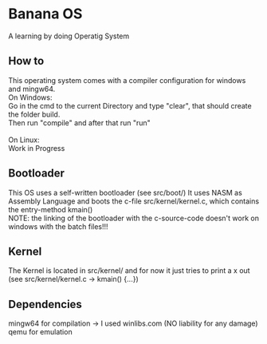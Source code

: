 # Banana OS
A learning by doing Operatig System <br/>

## How to
This operating system comes with a compiler configuration for windows and mingw64. <br/>
On Windows:<br/>
    Go in the cmd to the current Directory and type "clear", that should create the folder build. <br/>
    Then run "compile" and after that run "run"
<br/><br/>On Linux:<br/>
    Work in Progress

## Bootloader
This OS uses a self-written bootloader (see src/boot/)
It uses NASM as Assembly Language and boots the c-file src/kernel/kernel.c, which contains the entry-method kmain() <br/>
NOTE: the linking of the bootloader with the c-source-code doesn't work on windows with the batch files!!!

## Kernel
The Kernel is located in src/kernel/ and for now it just tries to print a x out (see src/kernel/kernel.c -> kmain() {...})

## Dependencies
mingw64 for compilation -> I used winlibs.com (NO liability for any damage)<br/>
qemu for emulation
